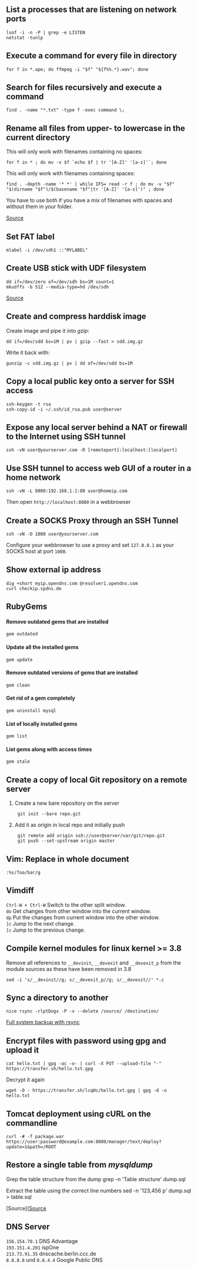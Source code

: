 List a processes that are listening on network ports
----------------------------------------------------
	lsof -i -n -P | grep -e LISTEN
	netstat -tunlp


Execute a command for every file in directory
---------------------------------------------
	for f in *.ape; do ffmpeg -i "$f" "${f%%.*}.wav"; done


Search for files recursively and execute a command
--------------------------------------------------
	find . -name "*.txt" -type f -exec command \;


Rename all files from upper- to lowercase in the current directory
------------------------------------------------------------------
This will only work with filenames containing no spaces:

	for f in * ; do mv -v $f `echo $f | tr '[A-Z]' '[a-z]'`; done

This will only work with filenames containing spaces:

	find . -depth -name '* *' | while IFS= read -r f ; do mv -v "$f" "$(dirname "$f")/$(basename "$f"|tr '[A-Z]' '[a-z]')" ; done

You have to use both if you have a mix of filenames with spaces and without them in your folder.

[Source](https://www.garron.me/en/bits/rename-files-to-lower-case-linux-mac.html)


Set FAT label
-------------
	mlabel -i /dev/sdh1 ::"MYLABEL"


Create USB stick with UDF filesystem
------------------------------------
	dd if=/dev/zero of=/dev/sdh bs=1M count=1
	mkudffs -b 512 --media-type=hd /dev/sdh

[Source](http://tanguy.ortolo.eu/blog/article93/usb-udf)

Create and compress harddisk image
----------------------------------
Create image and pipe it into *gzip*:

    dd if=/dev/sdd bs=1M | pv | gzip --fast > sdd.img.gz

Write it back with:

    gunzip -c sdd.img.gz | pv | dd of=/dev/sdd bs=1M


Copy a local public key onto a server for SSH access
----------------------------------------------------
	ssh-keygen -t rsa
	ssh-copy-id -i ~/.ssh/id_rsa.pub user@server


Expose any local server behind a NAT or firewall to the Internet using SSH tunnel
---------------------------------------------------------------------------------
	ssh -vN user@yourserver.com -R [remoteport]:localhost:[localport]


Use SSH tunnel to access web GUI of a router in a home network
--------------------------------------------------
	ssh -vN -L 8080:192.168.1.1:80 user@homeip.com

Then open `http://localhost:8080` in a webbrowser


Create a SOCKS Proxy through an SSH Tunnel
---------------------------------------
	ssh -vN -D 1080 user@yourserver.com

Configure your webbrowser to use a proxy and set `127.0.0.1` as your SOCKS host at port `1080`.


Show external ip address
------------------------
	dig +short myip.opendns.com @resolver1.opendns.com
	curl checkip.spdns.de


RubyGems
--------
#### Remove outdated gems that are installed
	gem outdated

#### Update all the installed gems
	gem update

#### Remove outdated versions of gems that are installed
	gem clean

#### Get rid of a gem completely
	gem uninstall mysql

#### List of locally installed gems
	gem list

#### List gems along with access times
	gem stale


Create a copy of local Git repository on a remote server
--------------------------------------------------------

1. Create a new bare repository on the server

		git init --bare repo.git

2. Add it as origin in local repo and initially push

		git remote add origin ssh://user@server/var/git/repo.git
		git push --set-upstream origin master


Vim: Replace in whole document
------------------------------
	:%s/foo/bar/g


Vimdiff
-------

`Ctrl-W + Ctrl-W` Switch to the other split window.  
`do` Get changes from other window into the current window.  
`dp` Put the changes from current window into the other window.  
`]c` Jump to the next change.  
`[c` Jump to the previous change.


Compile kernel modules for linux kernel >= 3.8
----------------------------------------------

Remove all references to `__devinit`, `__devexit` and `__devexit_p` from the module sources as these have been removed in 3.8

	sed -i 's/__devinit//g; s/__devexit_p//g; s/__devexit//' *.c


Sync a directory to another
---------------------------
	nice rsync -rlptDogx -P -v --delete /source/ /destination/

[Full system backup with rsync](https://wiki.archlinux.org/index.php/full_system_backup_with_rsync)


Encrypt files with password using gpg and upload it
---------------------------------------------------
	cat hello.txt | gpg -ac -o- | curl -X PUT --upload-file "-" https://transfer.sh/hello.txt.gpg

Decrypt it again

	wget -O - https://transfer.sh/lcqHc/hello.txt.gpg | gpg -d -o hello.txt


Tomcat deployment using cURL on the commandline
-----------------------------------------------
	curl -# -T package.war https://user:password@example.com:8080/manager/text/deploy?update=1&path=/ROOT


Restore a single table from *mysqldump*
---------------------------------------
Grep the table structure from the dump
    grep -n 'Table structure' dump.sql

Extract the table using the correct line numbers
    sed -n '123,456 p' dump.sql > table.sql

[Source]([Source]()


DNS Server
----------
`156.154.70.1`				DNS Advantage  
`193.151.4.201`				ispOne  
`213.73.91.35`				dnscache.berlin.ccc.de  
`8.8.8.8` und `8.8.4.4`		Google Public DNS
